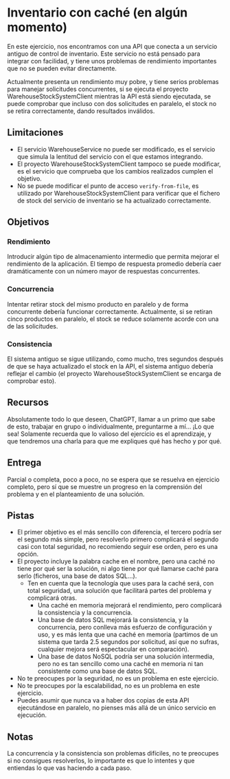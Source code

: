 # Inventario con caché (en algún momento)
En este ejercicio, nos encontramos con una API que conecta a un servicio antiguo de control de inventario.
Este servicio no está pensado para integrar con facilidad, y tiene unos problemas de rendimiento importantes que no se pueden evitar directamente.

Actualmente presenta un rendimiento muy pobre, y tiene serios problemas para manejar solicitudes concurrentes, si se ejecuta el proyecto WarehouseStockSystemClient mientras la API está siendo ejecutada, se puede comprobar que incluso con dos solicitudes en paralelo, el stock no se retira correctamente, dando resultados inválidos.

## Limitaciones
- El servicio WarehouseService no puede ser modificado, es el servicio que simula la lentitud del servicio con el que estamos integrando.
- El proyecto WarehouseStockSystemClient tampoco se puede modificar, es el servicio que comprueba que los cambios realizados cumplen el objetivo.
- No se puede modificar el punto de acceso `verify-from-file`, es utilizado por WarehouseStockSystemClient para verificar que el fichero de stock del servicio de inventario se ha actualizado correctamente.

## Objetivos
### Rendimiento
Introducir algún tipo de almacenamiento intermedio que permita mejorar el rendimiento de la aplicación. El tiempo de respuesta promedio debería caer dramáticamente con un número mayor de respuestas concurrentes.
### Concurrencia
Intentar retirar stock del mismo producto en paralelo y de forma concurrente debería funcionar correctamente. Actualmente, si se retiran cinco productos en paralelo, el stock se reduce solamente acorde con una de las solicitudes.
### Consistencia
El sistema antiguo se sigue utilizando, como mucho, tres segundos después de que se haya actualizado el stock en la API, el sistema antiguo debería reflejar el cambio (el proyecto WarehouseStockSystemClient se encarga de comprobar esto).

## Recursos
Absolutamente todo lo que deseen, ChatGPT, llamar a un primo que sabe de esto, trabajar en grupo o individualmente, preguntarme a mí... ¡Lo que sea! Solamente recuerda que lo valioso del ejercicio es el aprendizaje, y que tendremos una charla para que me expliques qué has hecho y por qué.

## Entrega
Parcial o completa, poco a poco, no se espera que se resuelva en ejercicio completo, pero sí que se muestre un progreso en la comprensión del problema y en el planteamiento de una solución.

## Pistas
- El primer objetivo es el más sencillo con diferencia, el tercero podría ser el segundo más simple, pero resolverlo primero complicará el segundo casi con total seguridad, no recomiendo seguir ese orden, pero es una opción.
- El proyecto incluye la palabra cache en el nombre, pero una caché no tiene por qué ser la solución, ni algo tiene por qué llamarse caché para serlo (ficheros, una base de datos SQL...).
  - Ten en cuenta que la tecnología que uses para la caché será, con total seguridad, una solución que facilitará partes del problema y complicará otras.
    - Una caché en memoria mejorará el rendimiento, pero complicará la consistencia y la concurrencia.
    - Una base de datos SQL mejorará la consistencia, y la concurrencia, pero conlleva más esfuerzo de configuración y uso, y es más lenta que una caché en memoria (partimos de un sistema que tarda 2.5 segundos por solicitud, así que no sufras, cualquier mejora será espectacular en comparación).
    - Una base de datos NoSQL podría ser una solución intermedia, pero no es tan sencillo como una caché en memoria ni tan consistente como una base de datos SQL.
- No te preocupes por la seguridad, no es un problema en este ejercicio.
- No te preocupes por la escalabilidad, no es un problema en este ejercicio.
- Puedes asumir que nunca va a haber dos copias de esta API ejecutándose en paralelo, no pienses más allá de un único servicio en ejecución.

## Notas
La concurrencia y la consistencia son problemas difíciles, no te preocupes si no consigues resolverlos, lo importante es que lo intentes y que entiendas lo que vas haciendo a cada paso.
